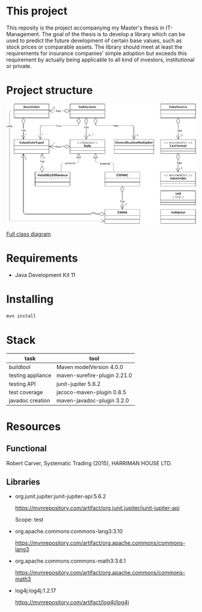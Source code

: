 # This project

This reposity is the project accompanying my Master's thesis in IT-Management. The goal of the thesis is to develop a library which can be used to predict the future development of certain base values, such as stock prices or comparable assets. The library should meet at least the requirements for insurance companies' simple adoption but exceeds this requirement by actually being applicable to all kind of investors, institutional or private.

# Project structure

![project structure](./misc/Klassendiagramm-Structure.png)

[Full class diagram](https://app.diagrams.net/?lightbox=1&highlight=0000FF&edit=_blank&layers=1&nav=1#G1tA72QX0PsenfbbcztCDftiMQY1XcAloq)

# Requirements

- Java Development Kit 11

# Installing

`mvn install`

# Stack

| task              | tool                         |
| ----------------- | ---------------------------- |
| buildtool         | Maven modelVersion 4.0.0     |
| testing appliance | maven-surefire-plugin 2.21.0 |
| testing API       | junit-jupiter 5.6.2          |
| test coverage     | jacoco-maven-plugin 0.8.5    |
| javadoc creation  | maven-javadoc-plugin 3.2.0   |

# Resources

## Functional

Robert Carver, Systematic Trading (2015), HARRIMAN HOUSE LTD.

## Libraries

- org.junit.jupiter:junit-jupiter-api:5.6.2

  https://mvnrepository.com/artifact/org.junit.jupiter/junit-jupiter-api

  Scope: test

- org.apache.commons:commons-lang3:3.10

  https://mvnrepository.com/artifact/org.apache.commons/commons-lang3

- org.apache.commons:commons-math3:3.6.1

  https://mvnrepository.com/artifact/org.apache.commons/commons-math3

- log4j:log4j:1.2.17

  https://mvnrepository.com/artifact/log4j/log4j

